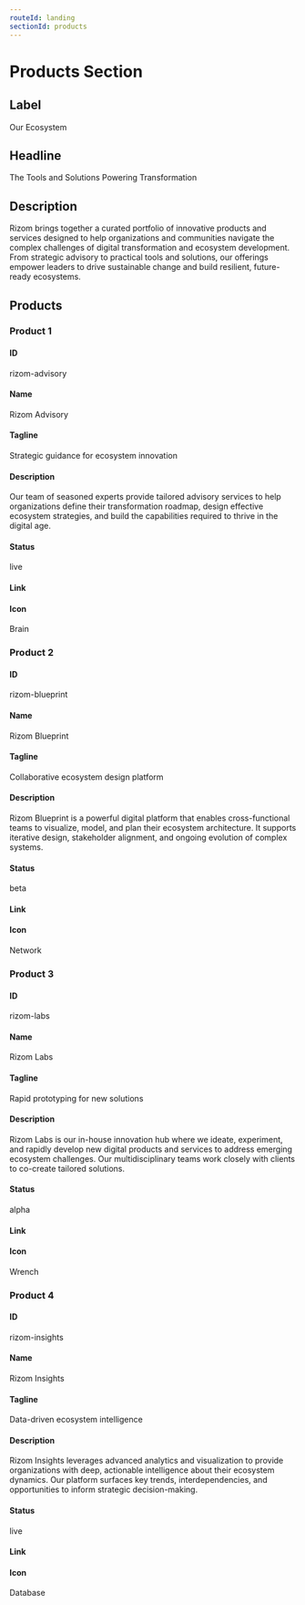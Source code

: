 ```yaml
---
routeId: landing
sectionId: products
---
```

# Products Section

## Label
Our Ecosystem

## Headline
The Tools and Solutions Powering Transformation

## Description
Rizom brings together a curated portfolio of innovative products and services designed to help organizations and communities navigate the complex challenges of digital transformation and ecosystem development. From strategic advisory to practical tools and solutions, our offerings empower leaders to drive sustainable change and build resilient, future-ready ecosystems.

## Products

### Product 1

#### ID
rizom-advisory

#### Name
Rizom Advisory

#### Tagline
Strategic guidance for ecosystem innovation

#### Description
Our team of seasoned experts provide tailored advisory services to help organizations define their transformation roadmap, design effective ecosystem strategies, and build the capabilities required to thrive in the digital age.

#### Status
live

#### Link


#### Icon
Brain

### Product 2

#### ID
rizom-blueprint

#### Name
Rizom Blueprint

#### Tagline
Collaborative ecosystem design platform

#### Description
Rizom Blueprint is a powerful digital platform that enables cross-functional teams to visualize, model, and plan their ecosystem architecture. It supports iterative design, stakeholder alignment, and ongoing evolution of complex systems.

#### Status
beta

#### Link


#### Icon
Network

### Product 3

#### ID
rizom-labs

#### Name
Rizom Labs

#### Tagline
Rapid prototyping for new solutions

#### Description
Rizom Labs is our in-house innovation hub where we ideate, experiment, and rapidly develop new digital products and services to address emerging ecosystem challenges. Our multidisciplinary teams work closely with clients to co-create tailored solutions.

#### Status
alpha

#### Link


#### Icon
Wrench

### Product 4

#### ID
rizom-insights

#### Name
Rizom Insights

#### Tagline
Data-driven ecosystem intelligence

#### Description
Rizom Insights leverages advanced analytics and visualization to provide organizations with deep, actionable intelligence about their ecosystem dynamics. Our platform surfaces key trends, interdependencies, and opportunities to inform strategic decision-making.

#### Status
live

#### Link


#### Icon
Database
